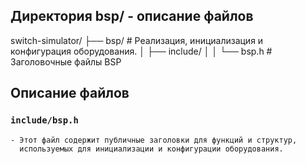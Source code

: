 
## Директория bsp/ - описание файлов


switch-simulator/
├── bsp/                      # Реализация, инициализация и конфигурация оборудования.
│   ├── include/
│   │   └── bsp.h             # Заголовочные файлы BSP



## Описание файлов

### `include/bsp.h`
    - Этот файл содержит публичные заголовки для функций и структур,
      используемых для инициализации и конфигурации оборудования.


